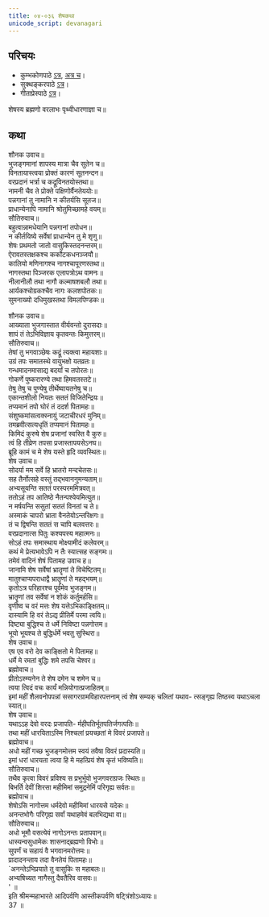 ```yaml
---  
title: ०४-०३६ शेषकथा
unicode_script: devanagari
---  
```


## परिचयः
- कुम्भकोणपाठे [ऽत्र](https://archive.org/details/mahAbhArata-kumbhakoNam/page/n369), [अत्र च](https://sanskritdocuments.org/mirrors/mahabharata/mbhK/mahabharata-k-01-sa.html)।
- सुक्थङ्करपाठे [ऽत्र](http://bombay.indology.info/mahabharata/text/UD/MBh01.txt)।
- गीताप्रेस्पाठे [ऽत्र](https://archive.org/stream/mahabharata01ramauoft#page/564/mode/2up)।

शेषस्य ब्रह्मणो वरलाभः पृथ्वीधारणाज्ञा च॥  

## कथा

शौनक उवाच॥  
भुजङ्गमानां शापस्य मात्रा चैव सुतेन च॥  
विनतायास्त्वया प्रोक्तं कारणं सूतनन्दन॥  
वरप्रदानं भर्त्रा च कद्रूविनतयोस्तथा॥  
नामनी चैव ते प्रोक्ते पक्षिणोर्वैनतेययोः॥  
पन्नगानां तु नामानि न कीतर्यसि सूतज॥  
प्राधान्येनापि नामानि श्रोतुमिच्छामहे वयम्॥  
सौतिरुवाच॥  
बहुत्वान्नामधेयानि पन्नगानां तपोधन॥  
न कीर्तयिष्ये सर्वेषां प्राधान्येन तु मे शृणु॥  
शेषः प्रथमतो जातो वासुकिस्तदनन्तरम्॥  
ऐरावतस्तक्षकश्च कर्कोटकधनञ्जयौ॥  
कालियो मणिनागश्च नागश्चापूरणस्तथा॥  
नागस्तथा पिञ्जरक एलापत्रोऽथ वामनः॥  
नीलानीलौ तथा नागौ कल्माषशबलौ तथा॥  
आर्यकश्चोग्रकश्चैव नागः कलशपोतकः॥  
सुमनाख्यो दधिमुखस्तथा विमलपिण्डकः॥  

शौनक उवाच॥  
आख्याता भुजगास्तात वीर्यवन्तो दुरासदाः॥  
शापं तं तेऽभिविज्ञाय कृतवन्तः किमुत्तरम्॥  
सौतिरुवाच॥  
तेषां तु भगवाञ्छेषः कद्रूं त्यक्त्वा महायशाः॥  
उग्रं तपः समातस्थे वायुभक्षो यतव्रतः॥  
गन्धमादनमासाद्य बदर्यां च तपोरतः॥  
गोकर्णे पुष्करारण्ये तथा हिमवतस्तटे॥  
तेषु तेषु च पुण्येषु तीर्थेष्वायतनेषु च॥  
एकान्तशीलो नियतः सततं विजितेन्द्रियः॥  
तप्यमानं तपो घोरं तं ददर्श पितामहः॥  
संशुष्कमांसत्वक्स्नायुं जटाचीरधरं मुनिम्॥  
तमब्रवीत्सत्यधृतिं तप्यमानं पितामहः॥  
किमिदं कुरुषे शेष प्रजानां स्वस्ति वै कुरु॥  
त्वं हि तीव्रेण तपसा प्रजास्तापयसेऽनघ॥  
ब्रूहि कामं च मे शेष यस्ते हृदि व्यवस्थितः॥  
शेष उवाच॥  
सोदर्या मम सर्वे हि भ्रातरो मन्दचेतसः॥  
सह तैर्नोत्सहे वस्तुं तद्भवाननुमन्यताम्॥  
अभ्यसूयन्ति सततं परस्परममित्रवत्॥  
ततोऽहं तप आतिष्ठे नैतन्पश्येयमित्युत॥  
न मर्षयन्ति ससुतां सततं विनतां च ते॥  
अस्माकं चापरो भ्राता वैनतेयोऽन्तरिक्षगः॥  
तं च द्विषन्ति सततं स चापि बलवत्तरः॥  
वरप्रदानात्स पितुः कश्यपस्य महात्मनः॥  
सोऽहं तपः समास्थाय मोक्ष्यामीदं कलेवरम्॥  
कथं मे प्रेत्यभावेऽपि न तैः स्यात्सह सङ्गमः॥  
तमेवं वादिनं शेषं पितामह उवाच ह॥  
जानामि शेष सर्वेषां भ्रातॄणां ते विचेष्टितम्॥  
मातुश्चाप्यपराधाद्वै भ्रातॄणां ते महद्भयम्॥  
कृतोऽत्र परिहारश्च पूर्वमेव भुजङ्गम॥  
भ्रातॄणां तव सर्वेषां न शोकं कर्तुमर्हसि॥  
वृणीष्व च वरं मत्तः शेष यत्तेऽभिकाङ्क्षितम्॥  
दास्यामि हि वरं तेऽद्य प्रीतिर्मे परमा त्वयि॥  
दिष्ट्या बुद्धिश्च ते धर्मे निविष्टा पन्नगोत्तम॥  
भूयो भूयश्च ते बुद्धिर्धर्मे भवतु सुस्थिरा॥  
शेष उवाच॥  
एष एव वरो देव काङ्क्षितो मे पितामह॥  
धर्मे मे रमतां बुद्धिः शमे तपसि चेश्वर॥  
ब्रह्मोवाच॥  
प्रीतोऽस्म्यनेन ते शेष दमेन च शमेन च॥  
त्वया त्विदं वचः कार्यं मन्नियोगात्प्रजाहितम्॥  
इमां महीं शैलवनोपपन्नां ससागरग्रामविहारपत्तनाम् त्वं शेष सम्यक् चलितां यथाव\- त्सङ्गृह्य तिष्ठस्व यथाऽचला स्यात्॥  
शेष उवाच॥  
यथाऽऽह देवो वरदः प्रजापति\- र्महीपतिर्भूतपतिर्जगत्पतिः॥  
तथा महीं धारयिताऽस्मि निश्चलां प्रयच्छतां मे विवरं प्रजापते॥  
ब्रह्मोवाच॥  
अधो महीं गच्छ भुजङ्गमोत्तम स्वयं तवैषा विवरं प्रदास्यति॥  
इमां धरां धारयता त्वया हि मे महत्प्रियं शेष कृतं भविष्यति॥  
सौतिरुवाच॥  
तथैव कृत्वा विवरं प्रविश्य स प्रभुर्भुवो भुजगवराग्रजः स्थितः॥  
बिभर्ति देवीं शिरसा महीमिमां समुद्रनेमिं परिगृह्य सर्वतः॥  
ब्रह्मोवाच॥  
शेषोऽसि नागोत्तम धर्मदेवो महीमिमां धारयसे यदेकः॥  
अनन्तभोगैः परिगृह्य सर्वां यथाहमेवं बलभिद्यथा वा॥  
सौतिरुवाच॥  
अधो भूमौ वसत्येवं नागोऽनन्तः प्रतापवान्॥  
धास्यन्वसुधामेकः शासनाद्ब्रह्मणो विभोः॥  
सुपर्णं च सहायं वै भगवानमरोत्तमः॥  
प्रादादनन्ताय तदा वैनतेयं पितामहः॥  
`अनन्तेऽभिप्रयाते तु वासुकिः स महाबलः॥  
अभ्यषिच्यत नागैस्तु दैवतैरिव वासवः॥  
' ॥  
इति श्रीमन्महाभारते आदिपर्वणि आस्तीकपर्वणि षट्त्रिंशोऽध्यायः॥  
37 ॥  

